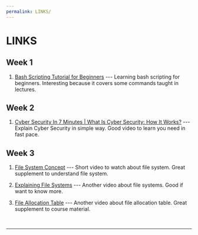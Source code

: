 ```yaml
---
permalink: LINKS/
---
```


# LINKS

## Week 1

1. [Bash Scripting Tutorial for Beginners](https://youtu.be/tK9Oc6AEnR4?si=EyCvZ1V5QfMeEJ7M) ---
Learning bash scripting for beginners. Interesting because it covers some commands taught in lectures.

## Week 2

1. [Cyber Security In 7 Minutes | What Is Cyber Security: How It Works?](https://youtu.be/inWWhr5tnEA?si=Ndj7bkQnQenC7jCm) ---
Explain Cyber Security in simple way. Good video to learn you need in fast pace.

## Week 3

1. [File System Concept](https://youtu.be/mzUyMy7Ihk0?si=wgX9Nm5WuRC1sbon) ---
Short video to watch about file system. Great supplement to understand file system.

2. [Explaining File Systems](https://youtu.be/_h30HBYxtws?si=VSbRfnIAYvsxVzjO) ---
Another video about file systems. Good if want to know more.

3. [File Allocation Table](https://youtu.be/V2Gxqv3bJCk?si=SxHfnO51KPcWNNTe) ---
Another video about file allocation table. Great supplement to course material.

<br>
<hr>
